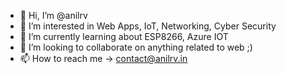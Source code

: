 - 👋 Hi, I’m @anilrv
- 👀 I’m interested in Web Apps, IoT, Networking, Cyber Security
- 🌱 I’m currently learning about ESP8266, Azure IOT
- 💞️ I’m looking to collaborate on anything related to web ;)
- 📫 How to reach me -> contact@anilrv.in

<!---
anilrv/anilrv is a ✨ special ✨ repository because its `README.md` (this file) appears on your GitHub profile.
You can click the Preview link to take a look at your changes.
--->
